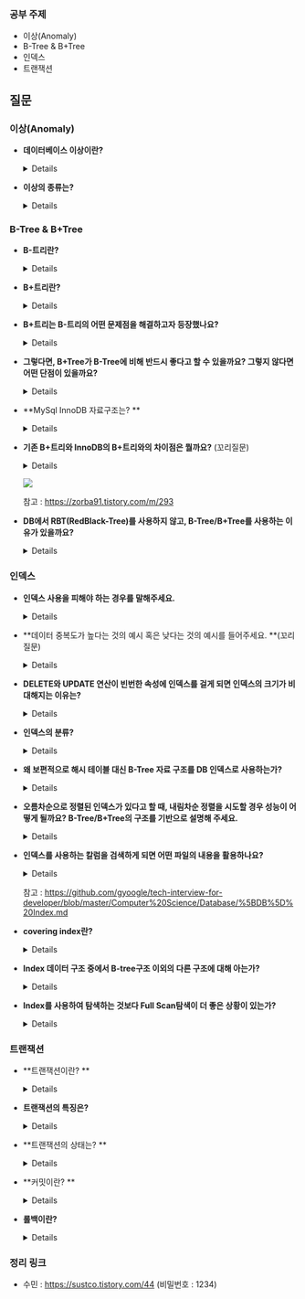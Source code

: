 ### 공부 주제

- 이상(Anomaly)
- B-Tree & B+Tree
- 인덱스
- 트랜잭션


## 질문

### 이상(Anomaly)
- **데이터베이스 이상이란?**
    
    <details>
    이상이란 릴레이션에서 일부 속성들의 종속이나 데이터의 중복으로 인해 데이터 조작시 불일치가 발생하는 것.<br>
    이를 해결하기 위해 정규화를 한다.
    </details>
    
- **이상의 종류는?**
    
    <details>
    삽입이상 : 자료들을 삽입할 때 의도하지 않은 자료까지 삽입해야만 자료를 테이블에 추가가 가능한 이상<br>
    갱신이상 : 중복된 데이터 중 일부만 수정되어 데이터 모순이 일어나는 이상<br>
    삭제이상 : 어떤 정보를 삭제하면, 유용한 다른 정보까지 삭제되어버리는 이상<br>
    </details>
### B-Tree & B+Tree

- **B-트리란?**
    
    <details>
    이진 트리를 확장해서 많은 자식을 갖을 수 있는 균형 트리<br>
    key들이 항상 오름차순으로 정렬되어 구성<br>
    Branch와 Leaf 노드가 key와 data를 저장
    </details>
    
- **B+트리란?**
    
    <details>
    * B트리를 확장해서 데이터의 빠른 접근을 위한 인덱스 역할만 하는 비단말 노드를 추가한 트리(리프들이 연결되어 있음)<br>
    * Branch 노드는 key만 저장-하나의 노드에 더 많은 key를 담을 수 있게 되므로 트리의 높이가 B 트리에 비해 더 낮아진다.(cache hit를 높임)<br>
    * Leaf 노드는 Key와 Data를 저장하고 Linked List로 연결되어 있음(검색에 유용)
    </details>
    
- **B+트리는 B-트리의 어떤 문제점을 해결하고자 등장했나요?**
    
    <details>
    B-트리의 순회작업에 대한 문제점. <br>
        풀 스캔 시 B트리는 모든 노드를 확인해야하지만, B+ 트리의 경우 리프노드에 연결된 연결리스트로 선형 탐색이 가능하다.</details>
    
- **그렇다면, B+Tree가 B-Tree에 비해 반드시 좋다고 할 수 있을까요? 그렇지 않다면 어떤 단점이 있을까요?**

    <details>
        B Tree의 경우 best case에는 루트에서 끝날수 있지만, B+Tree의 경우 무조건 leaf노드까지 가야한다.</details>

- **MySql InnoDB 자료구조는? **

    <details>
    B+트리<br>


- **기존 B+트리와 InnoDB의 B+트리와의 차이점은 뭘까요?** (꼬리질문)

    <details>
        기존 B+트리는 리프노드가 SingleLinkedList이지만, InnoDB의 리프노드는 DoubleLinkedList있고 자식노드로는 SingbleLinkedList로 연결되어있다.</details>

    ![](https://img1.daumcdn.net/thumb/R1280x0/?scode=mtistory2&fname=https%3A%2F%2Fblog.kakaocdn.net%2Fdn%2FCbs9b%2FbtqBVf7DVW2%2F8JOOKlHiwkoTsqbvbTt7R1%2Fimg.png)

    참고 : https://zorba91.tistory.com/m/293

- **DB에서 RBT(RedBlack-Tree)를 사용하지 않고, B-Tree/B+Tree를 사용하는 이유가 있을까요?** 

    <details>RedBlack-Tree는 무조건 하나의 노드에 하나의 데이터 요소만을 저장하므로 어떠한 요소를 탐색하든 참조 포인터 접근이 필수적이다. <br>
    반면, B-Tree는 하나의 노드에 여러 개의 데이터를 저장하므로 각 노드의 데이터 요소를 탐색할 때 참조 포인터 접근 없이 배열의 성질을 이용하여 빠르게 탐색이 가능하다. <br>
        결론적으로 참조 포인터의 접근 수가 B-Tree가 훨씬 적으므로 B-Tree를 인덱스의 자료 구조로 사용한다.</details>

### 인덱스


-  **인덱스 사용을 피해야 하는 경우를 말해주세요.**

    <details>
        데이터 중복도가 높거나 DML이 자주 일어나는 컬럼일 경우.<br></details>

- **데이터 중복도가 높다는 것의 예시 혹은 낮다는 것의 예시를 들어주세요. **(꼬리질문)
    
    <details>
    예를 들어 성별이라는 컬럼이 있다고 하자. (성별은 남자와 여자만 있다고 가정)<br>
    이때 성별에 인덱스를 걸어 봤자 탐색할 수 있는 값이 2개 밖에 없으므로 하나의 성별이 붙은 데이터를 검색하는 데 재수 없으면 Full Scan을 할 수도 있다.<br>
    또한, 인덱스는 내부적으로 Key, Value의 트리 형태로 데이터를 저장하는데, Key가 중복되어 여러 개 존재하면 검색할 대상이 증가한다.<br>
    이러한 이유로 데이터의 중복도가 낮아서 분포도가 높은 컬럼에 대해 인덱스를 사용해야 한다.
    </details>
    
- **DELETE와 UPDATE 연산이 빈번한 속성에 인덱스를 걸게 되면 인덱스의 크기가 비대해지는 이유는?**
    
    <details>
        UPDATE와 DELETE는 기존 인덱스를 삭제하지 않고, '사용하지 않음' 처리를 한다.<br>
    만약 어떤 테이블에 UPDATE와 DELETE가 빈번하게 발생한다면 실제 데이터는 10만 건이지만, 
    인덱스는 100만 건이 넘어가게 되어 SQL문 처리 시 비대해진 인덱스에 의해 오히려 성능이 떨어지게 되는 것이다.
    </details>
    
- **인덱스의 분류?**
    
    <details>
     클러스터 인덱스 - 테이블의 기본 키 (PK)에 대해 적용되는 인덱스<br>
    비클러스터 인덱스 - 테이블의 기본 키 외에 다른 컬럼에 적용된 인덱스<br>
    유니크 인덱스<br>
    -테이블의 기본 키는 아니지만, 중복을 허용하지 않는 Unique 속성이 들어간 컬럼에 적용된 인덱스<br>
    -참고로 클러스터 인덱스는 유니크 인덱스 + Not Null 속성을 띄고 있다.<br>
    -유니크 인덱스도 한꺼번에 비클러스터 인덱스로 보기도 한다. (어쨌든 기본 키는 아니므로)
    </details>
    
- **왜 보편적으로 해시 테이블 대신 B-Tree 자료 구조를 DB 인덱스로 사용하는가?**
    
    <details>
        해시 테이블 내의 데이터는 정렬이 되어 있지 않으므로 부등호 연산이 불가능하다. <br>
    인덱스의 특성상 기준 값보다 크거나 작은 요소를 탐색하는 경우가 많은데, 이러한 이유로 B-Tree를 인덱스의 자료 구조로 사용한다.
    </details>
    
- **오름차순으로 정렬된 인덱스가 있다고 할 때, 내림차순 정렬을 시도할 경우 성능이 어떻게 될까요? B-Tree/B+Tree의 구조를 기반으로 설명해 주세요.**
    
    <details>
    내림차순으로 탐색을 하기 위해서는 오름차순으로 정렬된 인덱스에서 맨 끝부터 탐색을 시작해야 합니다. <br>
    하지만 B-Tree나 B+Tree는 노드를 왼쪽에서 오른쪽으로 저장하므로, 인덱스를 끝에서부터 탐색하는 것은 구조적으로 비효율적입니다. 이로 인해 성능이 저하됩니다. <br>
    <br>
    내림차순으로 정렬된 인덱스를 사용해야 하는 경우, 인덱스를 생성할 때 내림차순으로 정렬된 인덱스를 생성하거나, 
    오름차순으로 정렬된 인덱스를 사용하되, 역순으로 탐색하는 방법을 사용할 수 있습니다. <br>
    후자의 경우, 오름차순으로 정렬된 인덱스를 사용하여 탐색한 후, 결과를 역순으로 반환하는 방법을 사용합니다. <br>
    이 방법은 내림차순으로 정렬된 인덱스를 사용하는 것보다는 성능이 좋지만, 오름차순으로 정렬된 인덱스를 사용하는 것보다는 성능이 떨어집니다.
    </details>
    
- **인덱스를 사용하는 칼럼을 검색하게 되면 어떤 파일의 내용을 활용하나요?**
    
    <details>
    MYI(index 정보 파일) <br>
    </details>
    
    
    참고 : https://github.com/gyoogle/tech-interview-for-developer/blob/master/Computer%20Science/Database/%5BDB%5D%20Index.md
    
- **covering index란?**
    
    <details>
    조회하는 특성들의 index가 모두 cover될 때<br>
    실무에서 조회 성능을 높이기 위해 종종 사용한다.<br>
    인덱스 크기가 증가하고 추가 디스크 공간이 필요하다는 단점이 있다.<br>
    </details>
    
- **Index 데이터 구조 중에서 B-tree구조 이외의 다른 구조에 대해 아는가?**
    
    <details>
    Hash Index, Bitmap Index, R-tree Index, Gist Index
    </details>
 
- **Index를 사용하여 탐색하는 것보다 Full Scan탐색이 더 좋은 상황이 있는가?**
    
    <details>
    table에 데이터가 조금 있을 때, 조회하려는 데이터가 테이블의 상당 부분을 차지할 때<br>
    index 사용할 지 Full Scan할 지는 optimizer가 판단
    </details>

### 트랜잭션

- **트랜잭션이란? **

  <details>
  데이터베이스의 상태를 변화시키기 위해 수행하는 작업 단위
  </details>

- **트랜잭션의 특징은?**

  <details>
  Atomicity(원자성) : 트랜잭션이 DB에 모두 반영되거나, 혹은 전혀 반영되지 않아야 한다.<br>
  Consistency(일관성) : 트랜잭션의 작업처리 결과는 항상 일관성 있어야 한다.<br>
  Isolation(독립성) : 둘 이상의 트랜잭션이 동시에 병행 실행되고 있을 때, 어떤 트랜잭션도 다른 트랜잭션 연산에 끼어들 수 없다.<br>
  Durability(지속성) : 트랜잭션이 성공적으로 완료되었으면, 결과는 영구적으로 반영되어야 한다.
  </details>

- **트랜잭션의 상태는? **

  <details>
  활동(Active)- 트랜잭션이 실행 중인 상태<br>
  장애(Fail)-트랜잭션이 실행에 오류가 발생하여 중단한 상태<br>
  철회(Aborted)-트랜잭션이 비정상적으로 종료되어 Rollback 수행하는 상태<br>
  부분 완료(Partially Commit)-트랜잭션이 마지막 연산까지 실행했지만, Commit 연산이 실행되기 직전 상태<br>
  완료(Commmitted)-트랜잭션이 성공적으로 종료되어 commit 연산을 실행한 후의 상태
  </details>

- **커밋이란? **

  <details>
  하나의 트랜잭션이 성공적으로 끝났고, DB가 일관성있는 상태일 때 이를 알려주기 위해 사용하는 연산
  </details>

- **롤백이란?**

  <details>
  롤백은 특정 트랜잭션 또는 트랜잭션 세트를 취소하여 데이터베이스를 이전 상태로 복원하는 작업입니다. <br>
      트랜잭션이 정상적으로 종료되지 않았을 때, Last Consitent state로 RollBack 할 수 있음.
  </details>

  

### 정리 링크

* 수민 : https://sustco.tistory.com/44 (비밀번호 : 1234)

